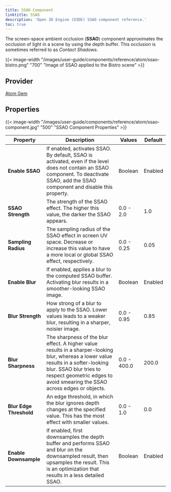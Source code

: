 ```yaml
---
title: SSAO Component
linktitle: SSAO
description: 'Open 3D Engine (O3DE) SSAO component reference.'
toc: true
---
```


The screen-space ambient occlusion (**SSAO**) component approximates the occlusion of light in a scene by using the depth buffer. This occlusion is sometimes referred to as *Contact Shadows*.

{{< image-width "/images/user-guide/components/reference/atom/ssao-bistro.png" "700" "Image of SSAO applied to the Bistro scene" >}}


## Provider

[Atom Gem](/docs/user-guide/gems/reference/rendering/atom/atom/)


## Properties

{{< image-width "/images/user-guide/components/reference/atom/ssao-component.jpg" "500" "SSAO Component Properties" >}}

| Property | Description | Values | Default |
|-|-|-|-|
| **Enable SSAO** | If enabled, activates SSAO. By default, SSAO is activated, even if the level does not contain an SSAO component. To deactivate SSAO, add the SSAO component and disable this property. | Boolean | Enabled |
| **SSAO Strength** | The strength of the SSAO effect. The higher this value, the darker the SSAO appears. | 0.0 - 2.0 | 1.0 |
| **Sampling Radius** | The sampling radius of the SSAO effect in screen UV space. Decrease or increase this value to have a more local or global SSAO effect, respectively. | 0.0 - 0.25 | 0.05 |
| **Enable Blur** | If enabled, applies a blur to the computed SSAO buffer. Activating blur results in a smoother-looking SSAO image. | Boolean | Enabled |
| **Blur Strength** | How strong of a blur to apply to the SSAO. Lower values leads to a weaker blur, resulting in a sharper, noisier image. | 0.0 - 0.95 | 0.85 |
| **Blur Sharpness** |  The sharpness of the blur effect. A higher value results in a sharper-looking blur, whereas a lower value results in a softer-looking blur. SSAO blur tries to respect geometric edges to avoid smearing the SSAO across edges or objects. | 0.0 - 400.0 | 200.0 |
| **Blur Edge Threshold** | An edge threshold, in which the blur ignores depth changes at the specified value. This has the most effect with smaller values. | 0.0 - 1.0 | 0.0 |
| **Enable Downsample** | If enabled, first downsamples the depth buffer and performs SSAO and blur on the downsampled result, then upsamples the result. This is an optimization that results in a less detailed SSAO. | Boolean | Enabled |